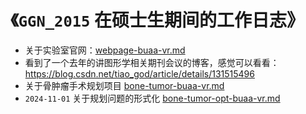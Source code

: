 # 《`GGN_2015` 在硕士生期间的工作日志》

- 关于实验室官网：[webpage-buaa-vr.md](../../data/buaa-vr/webpage-buaa-vr.md)
- 看到了一个去年的讲图形学相关期刊会议的博客，感觉可以看看：https://blog.csdn.net/tiao_god/article/details/131515496
- 关于骨肿瘤手术规划项目 [bone-tumor-buaa-vr.md](../../data/buaa-vr/bone-tumor-buaa-vr.md)
- `2024-11-01` 关于规划问题的形式化 [bone-tumor-opt-buaa-vr.md](../../data/buaa-vr/bone-tumor-opt-buaa-vr.md)

